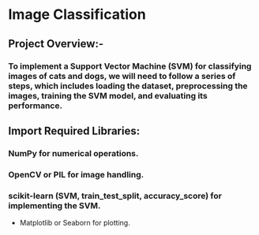 # Image Classification
## Project Overview:-
### To implement a Support Vector Machine (SVM) for classifying images of cats and dogs, we will need to follow a series of steps, which includes loading the dataset, preprocessing the images, training the SVM model, and evaluating its performance.
## Import Required Libraries:
### NumPy for numerical operations.
### OpenCV or PIL for image handling.
### scikit-learn (SVM, train_test_split, accuracy_score) for implementing the SVM.
* Matplotlib or Seaborn for plotting.





